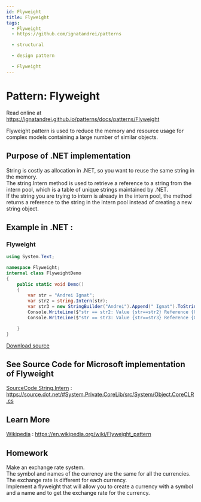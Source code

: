 ```yaml
---
id: Flyweight
title: Flyweight
tags:
  - Flyweight
  - https://github.com/ignatandrei/patterns

  - structural

  - design pattern

  - Flyweight
---
```


# Pattern:  Flyweight

Read online at https://ignatandrei.github.io/patterns/docs/patterns/Flyweight

<!-- id : 16 -->
Flyweight pattern is used to reduce the memory and resource usage for complex models containing a large number of similar objects.    <br />

## Purpose of .NET implementation

String is costly as allocation in .NET, so you want to reuse the same string in the memory.    <br />
The string.Intern method is used to retrieve a reference to a string from the intern pool, which is a table of unique strings maintained by .NET.    <br />
If the string you are trying to intern is already in the intern pool, the method returns a reference to the string in the intern pool instead of creating a new string object.    <br />

## Example in .NET : 


###  Flyweight
```csharp showLineNumbers title="Flyweight example for Pattern Flyweight"
using System.Text;

namespace Flyweight;
internal class FlyweightDemo
{
    public static void Demo()
    {
        var str = "Andrei Ignat";
        var str2 = string.Intern(str);
        var str3 = new StringBuilder("Andrei").Append(" Ignat").ToString();
        Console.WriteLine($"str == str2: Value {str==str2} Reference {Object.ReferenceEquals(str,str2)}");
        Console.WriteLine($"str == str3: Value {str==str3} Reference {Object.ReferenceEquals(str,str3)}");

    }
}

```


[Download source](/zipSourceCodes/flyweight.zip)



## See Source Code for Microsoft implementation of Flyweight


[SourceCode String.Intern](https://source.dot.net/#System.Private.CoreLib/src/System/Object.CoreCLR.cs) : https://source.dot.net/#System.Private.CoreLib/src/System/Object.CoreCLR.cs


## Learn More


[Wikipedia](https://en.wikipedia.org/wiki/Flyweight_pattern) : https://en.wikipedia.org/wiki/Flyweight_pattern   


## Homework


Make an exchange rate system.    <br />
The symbol and names of the currency are the same for all the currencies.    <br />
The exchange rate is different for each currency.    <br />
Implement a flyweight that will allow you to create a currency with a symbol and a name and to get the exchange rate for the currency.    <br />


